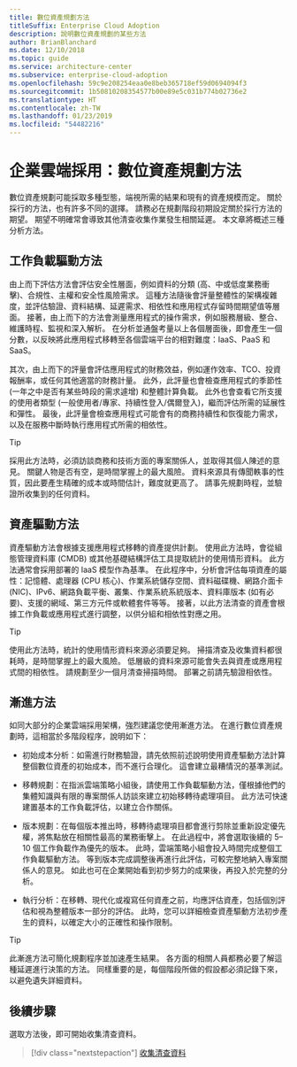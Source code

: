 ```yaml
---
title: 數位資產規劃方法
titleSuffix: Enterprise Cloud Adoption
description: 說明數位資產規劃的某些方法
author: BrianBlanchard
ms.date: 12/10/2018
ms.topic: guide
ms.service: architecture-center
ms.subservice: enterprise-cloud-adoption
ms.openlocfilehash: 59c9e208254eaa0e8beb365718ef59d0694094f3
ms.sourcegitcommit: 1b50810208354577b00e89e5c031b774b02736e2
ms.translationtype: HT
ms.contentlocale: zh-TW
ms.lasthandoff: 01/23/2019
ms.locfileid: "54482216"
---
```

# <a name="enterprise-cloud-adoption-approaches-to-digital-estate-planning"></a>企業雲端採用：數位資產規劃方法

數位資產規劃可能採取多種型態，端視所需的結果和現有的資產規模而定。 關於採行的方法，也有許多不同的選擇。 請務必在規劃階段初期設定關於採行方法的期望。 期望不明確常會導致其他清查收集作業發生相關延遲。 本文章將概述三種分析方法。

## <a name="workload-driven-approach"></a>工作負載驅動方法

由上而下評估方法會評估安全性層面，例如資料的分類 (高、中或低度業務衝擊)、合規性、主權和安全性風險需求。 這種方法隨後會評量整體性的架構複雜度，並評估驗證、資料結構、延遲需求、相依性和應用程式存留時間期望值等層面。 接著，由上而下的方法會測量應用程式的操作需求，例如服務層級、整合、維護時程、監視和深入解析。 在分析並通盤考量以上各個層面後，即會產生一個分數，以反映將此應用程式移轉至各個雲端平台的相對難度：IaaS、PaaS 和 SaaS。

其次，由上而下的評量會評估應用程式的財務效益，例如運作效率、TCO、投資報酬率，或任何其他適當的財務計量。 此外，此評量也會檢查應用程式的季節性 (一年之中是否有某些時段的需求遽增) 和整體計算負載。 此外也會查看它所支援的使用者類型 (一般使用者/專家、持續性登入/偶爾登入)，繼而評估所需的延展性和彈性。 最後，此評量會檢查應用程式可能會有的商務持續性和恢復能力需求，以及在服務中斷時執行應用程式所需的相依性。

> [!TIP]
> 採用此方法時，必須訪談商務和技術方面的專案關係人，並取得其個人陳述的意見。 關鍵人物是否有空，是時間掌握上的最大風險。 資料來源具有傳聞軼事的性質，因此要產生精確的成本或時間估計，難度就更高了。 請事先規劃時程，並驗證所收集到的任何資料。

## <a name="asset-driven-approach"></a>資產驅動方法

資產驅動方法會根據支援應用程式移轉的資產提供計劃。 使用此方法時，會從組態管理資料庫 (CMDB) 或其他基礎結構評估工具提取統計的使用情形資料。 此方法通常會採用部署的 IaaS 模型作為基準。 在此程序中，分析會評估每項資產的屬性：記憶體、處理器 (CPU 核心)、作業系統儲存空間、資料磁碟機、網路介面卡 (NIC)、IPv6、網路負載平衡、叢集、作業系統系統版本、資料庫版本 (如有必要)、支援的網域、第三方元件或軟體套件等等。 接著，以此方法清查的資產會根據工作負載或應用程式進行調整，以供分組和相依性對應之用。

> [!TIP]
> 使用此方法時，統計的使用情形資料來源必須要足夠。 掃描清查及收集資料都很耗時，是時間掌握上的最大風險。 低層級的資料來源可能會失去與資產或應用程式間的相依性。 請規劃至少一個月清查掃描時間。 部署之前請先驗證相依性。

## <a name="incremental-approach"></a>漸進方法

如同大部分的企業雲端採用架構，強烈建議您使用漸進方法。 在進行數位資產規劃時，這相當於多階段程序，說明如下：

- 初始成本分析：如需進行財務驗證，請先依照前述說明使用資產驅動方法計算整個數位資產的初始成本，而不進行合理化。 這會建立最糟情況的基準測試。

- 移轉規劃：在指派雲端策略小組後，請使用工作負載驅動方法，僅根據他們的集體知識與有限的專案關係人訪談來建立初始移轉待處理項目。 此方法可快速建置基本的工作負載評估，以建立合作關係。

- 版本規劃：在每個版本推出時，移轉待處理項目都會進行剪除並重新設定優先權，將焦點放在相關性最高的業務衝擊上。 在此過程中，將會選取後續的 5&ndash;10 個工作負載作為優先的版本。 此時，雲端策略小組會投入時間完成整個工作負載驅動方法。 等到版本完成調整後再進行此評估，可較完整地納入專案關係人的意見。 如此也可在企業開始看到初步努力的成果後，再投入於完整的分析。

- 執行分析：在移轉、現代化或複寫任何資產之前，均應評估資產，包括個別評估和視為整體版本一部分的評估。 此時，您可以詳細檢查資產驅動方法初步產生的資料，以確定大小的正確性和操作限制。

> [!TIP]
> 此漸進方法可簡化規劃程序並加速產生結果。 各方面的相關人員都務必要了解這種延遲進行決策的方法。 同樣重要的是，每個階段所做的假設都必須記錄下來，以避免遺失詳細資料。

## <a name="next-steps"></a>後續步驟

選取方法後，即可開始收集清查資料。

> [!div class="nextstepaction"]
> [收集清查資料](inventory.md)